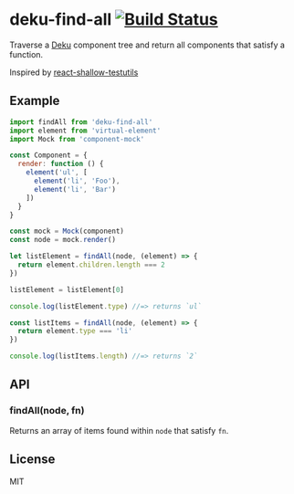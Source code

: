 # deku-find-all [![Build Status](https://travis-ci.org/kvnneff/deku-find-all.svg?branch=master)](https://travis-ci.org/kvnneff/deku-find-all)

Traverse a [Deku](https://github.com/dekujs/deku) component tree and return all components that satisfy a function.

Inspired by [react-shallow-testutils](https://github.com/sheepsteak/react-shallow-testutils)

## Example

```js
import findAll from 'deku-find-all'
import element from 'virtual-element'
import Mock from 'component-mock'

const Component = {
  render: function () {
    element('ul', [
      element('li', 'Foo'),
      element('li', 'Bar')
    ])
  }
}

const mock = Mock(component)
const node = mock.render()

let listElement = findAll(node, (element) => {
  return element.children.length === 2
})

listElement = listElement[0]

console.log(listElement.type) //=> returns `ul`

const listItems = findAll(node, (element) => {
  return element.type === 'li'
})

console.log(listItems.length) //=> returns `2`
```

## API

### findAll(node, fn)

  Returns an array of items found within `node` that satisfy `fn`.

## License
MIT
